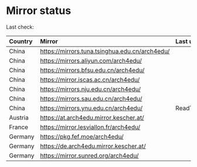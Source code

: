 <script src="./time.js"></script>
# Mirror status
Last check: <script type="text/javascript">localize(1692184440.631685);</script>

|Country|Mirror|Last update|
|:------|:-----|:----------|
|China|https://mirrors.tuna.tsinghua.edu.cn/arch4edu/|<script type="text/javascript">localize(1692124159);</script>|
|China|https://mirrors.aliyun.com/arch4edu/|<script type="text/javascript">localize(1692080938);</script>|
|China|https://mirrors.bfsu.edu.cn/arch4edu/|<script type="text/javascript">localize(1692124159);</script>|
|China|https://mirror.iscas.ac.cn/arch4edu/|<script type="text/javascript">localize(1692167431);</script>|
|China|https://mirrors.nju.edu.cn/arch4edu/|<script type="text/javascript">localize(1692124159);</script>|
|China|https://mirrors.sau.edu.cn/arch4edu/|<script type="text/javascript">localize(1692124159);</script>|
|China|https://mirrors.ynu.edu.cn/arch4edu/|ReadTimeout|
|Austria|https://at.arch4edu.mirror.kescher.at/|<script type="text/javascript">localize(1692124159);</script>|
|France|https://mirror.lesviallon.fr/arch4edu/|<script type="text/javascript">localize(1692124159);</script>|
|Germany|https://pkg.fef.moe/arch4edu/|<script type="text/javascript">localize(1692124159);</script>|
|Germany|https://de.arch4edu.mirror.kescher.at/|<script type="text/javascript">localize(1692124159);</script>|
|Germany|https://mirror.sunred.org/arch4edu/|<script type="text/javascript">localize(1692124159);</script>|

<script src="./tablefilter/tablefilter.js"></script>
<script src="./table.js"></script>